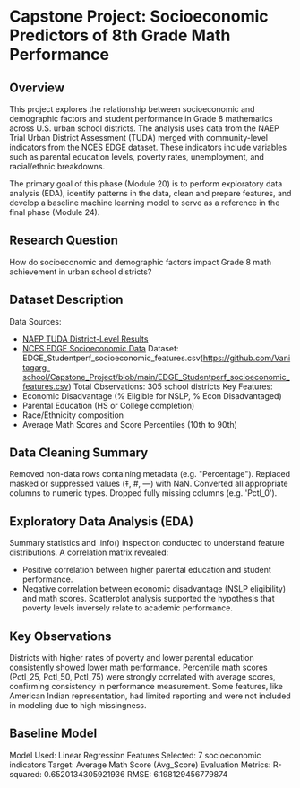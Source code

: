 # Capstone Project: Socioeconomic Predictors of 8th Grade Math Performance

## Overview

This project explores the relationship between socioeconomic and demographic factors and student performance in Grade 8 mathematics across U.S. urban school districts. The analysis uses data from the NAEP Trial Urban District Assessment (TUDA) merged with community-level indicators from the NCES EDGE dataset. These indicators include variables such as parental education levels, poverty rates, unemployment, and racial/ethnic breakdowns.

The primary goal of this phase (Module 20) is to perform exploratory data analysis (EDA), identify patterns in the data, clean and prepare features, and develop a baseline machine learning model to serve as a reference in the final phase (Module 24).

## Research Question

How do socioeconomic and demographic factors impact Grade 8 math achievement in urban school districts?

## Dataset Description

Data Sources:
  - [NAEP TUDA District-Level Results](https://www.nationsreportcard.gov/ndecore/xplore/NDE)
  - [NCES EDGE Socioeconomic Data](https://nces.ed.gov/programs/edge/)
Dataset: EDGE_Studentperf_socioeconomic_features.csv(https://github.com/Vanitagarg-school/Capstone_Project/blob/main/EDGE_Studentperf_socioeconomic_features.csv)
Total Observations: 305 school districts
Key Features:
  - Economic Disadvantage (% Eligible for NSLP, % Econ Disadvantaged)
  - Parental Education (HS or College completion)
  - Race/Ethnicity composition
  - Average Math Scores and Score Percentiles (10th to 90th)

## Data Cleaning Summary

Removed non-data rows containing metadata (e.g. "Percentage").
Replaced masked or suppressed values (‡, #, —) with NaN.
Converted all appropriate columns to numeric types.
Dropped fully missing columns (e.g. 'Pctl_0').

## Exploratory Data Analysis (EDA)

Summary statistics and .info() inspection conducted to understand feature distributions.
A correlation matrix revealed:
  - Positive correlation between higher parental education and student performance.
  - Negative correlation between economic disadvantage (NSLP eligibility) and math scores.
Scatterplot analysis supported the hypothesis that poverty levels inversely relate to academic performance.

## Key Observations

Districts with higher rates of poverty and lower parental education consistently showed lower math performance.
Percentile math scores (Pctl_25, Pctl_50, Pctl_75) were strongly correlated with average scores, confirming consistency in performance measurement.
Some features, like American Indian representation, had limited reporting and were not included in modeling due to high missingness.

## Baseline Model

Model Used: Linear Regression
Features Selected: 7 socioeconomic indicators
Target: Average Math Score (Avg_Score)
Evaluation Metrics:
  R-squared: 0.6520134305921936
  RMSE: 6.198129456779874
